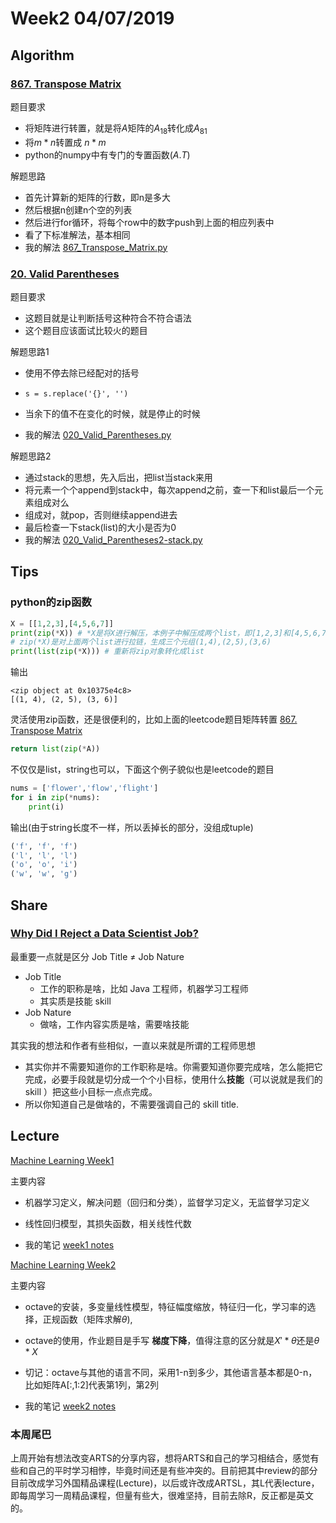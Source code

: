 # Week2 04/07/2019


## Algorithm

### [867. Transpose Matrix](https://leetcode.com/problems/transpose-matrix/)

题目要求
- 将矩阵进行转置，就是将$A$矩阵的$A_{18}$转化成$A_{81}$
- 将$m * n$转置成 $n * m$
- python的numpy中有专门的专置函数($A.T$)

解题思路
- 首先计算新的矩阵的行数，即n是多大
- 然后根据n创建n个空的列表
- 然后进行for循环，将每个row中的数字push到上面的相应列表中
- 看了下标准解法，基本相同
- 我的解法 [867_Transpose_Matrix.py](https://github.com/rubust-ai/Leetcode-python3/blob/master/867_Transpose_Matrix.py)

### [20. Valid Parentheses](https://leetcode.com/problems/valid-parentheses/)

题目要求
- 这题目就是让判断括号这种符合不符合语法
- 这个题目应该面试比较火的题目



解题思路1

- 使用不停去除已经配对的括号
- ```s = s.replace('{}', '')```

- 当余下的值不在变化的时候，就是停止的时候
- 我的解法 [020_Valid_Parentheses.py](https://github.com/rubust-ai/Leetcode-python3/blob/master/020_Valid_Parentheses.py)



解题思路2

- 通过stack的思想，先入后出，把list当stack来用
- 将元素一个个append到stack中，每次append之前，查一下和list最后一个元素组成对么
- 组成对，就pop，否则继续append进去
- 最后检查一下stack(list)的大小是否为0
- 我的解法 [020_Valid_Parentheses2-stack.py](https://github.com/rubust-ai/Leetcode-python3/blob/master/020_Valid_Parentheses2-stack.py)


## Tips






### python的zip函数
```python
X = [[1,2,3],[4,5,6,7]]
print(zip(*X)) # *X是将X进行解压，本例子中解压成两个list，即[1,2,3]和[4,5,6,7]
# zip(*X)是对上面两个list进行拉链，生成三个元组(1,4),(2,5),(3,6)
print(list(zip(*X))) # 重新将zip对象转化成list
```
输出
```output
<zip object at 0x10375e4c8>
[(1, 4), (2, 5), (3, 6)]
```

灵活使用zip函数，还是很便利的，比如上面的leetcode题目矩阵转置 [867. Transpose Matrix](https://leetcode.com/problems/transpose-matrix/)
```python
return list(zip(*A))
```



不仅仅是list，string也可以，下面这个例子貌似也是leetcode的题目

```python
nums = ['flower','flow','flight']
for i in zip(*nums):
    print(i)
```

输出(由于string长度不一样，所以丢掉长的部分，没组成tuple)

```python
('f', 'f', 'f')
('l', 'l', 'l')
('o', 'o', 'i')
('w', 'w', 'g')
```



## Share

### [Why Did I Reject a Data Scientist Job?](https://towardsdatascience.com/why-did-i-reject-a-data-scientist-job-f2e56117fdae?nsukey=6RLs3xUBCGr6Kzp9hb%2FTrG3mUoHOhHim1kNIo4B3pEskltlagEthldMeXtr0CZDK4ESJk95DyhCTzmaybMzT15L3r%2FOMgCoCwPmnmkXYqb4m3IRqdlU7RwwTOSbxEaedueA0eS%2FxS%2Fun1lGmSdyl63PS1UTky3SQMh%2F0Cgj0cdDL5gT8GMnhD3XELqBeCeTsISRm1vfxEWHakiTFLU5n5A%3D%3D)

最重要一点就是区分 Job Title ≠ Job Nature
- Job Title
    - 工作的职称是啥，比如 Java 工程师，机器学习工程师
    - 其实质是技能 skill
- Job Nature
    - 做啥，工作内容实质是啥，需要啥技能

其实我的想法和作者有些相似，一直以来就是所谓的工程师思想
- 其实你并不需要知道你的工作职称是啥。你需要知道你要完成啥，怎么能把它完成，必要手段就是切分成一个个小目标，使用什么**技能**（可以说就是我们的 skill ）把这些小目标一点点完成。
- 所以你知道自己是做啥的，不需要强调自己的 skill title.




## Lecture


[Machine Learning Week1](https://www.coursera.org/learn/machine-learning/home/week/1)

主要内容

- 机器学习定义，解决问题（回归和分类），监督学习定义，无监督学习定义
- 线性回归模型，其损失函数，相关线性代数

- 我的笔记 [week1 notes](https://github.com/rubust-ai/Machine-Learning/blob/master/week01.md)

[Machine Learning Week2](https://www.coursera.org/learn/machine-learning/home/week/2)

主要内容

- octave的安装，多变量线性模型，特征幅度缩放，特征归一化，学习率的选择，正规函数（矩阵求解$\theta$),
- octave的使用，作业题目是手写 **梯度下降**，值得注意的区分就是$X'*\theta$还是$\theta*X$
- 切记：octave与其他的语言不同，采用1-n到多少，其他语言基本都是0-n，比如矩阵A[:,1:2]代表第1列，第2列

- 我的笔记 [week2 notes](https://github.com/rubust-ai/Machine-Learning/blob/master/week02.md)




### 本周尾巴

上周开始有想法改变ARTS的分享内容，想将ARTS和自己的学习相结合，感觉有些和自己的平时学习相悖，毕竟时间还是有些冲突的。目前把其中review的部分目前改成学习外国精品课程(Lecture)，以后或许改成ARTSL，其L代表lecture，即每周学习一周精品课程，但量有些大，很难坚持，目前去除R，反正都是英文的。
